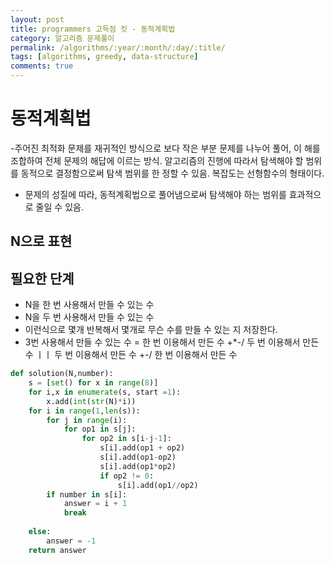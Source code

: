```yaml
---
layout: post
title: programmers 고득점 킷 - 동적계획법
category: 알고리즘 문제풀이
permalink: /algorithms/:year/:month/:day/:title/
tags: [algorithms, greedy, data-structure]
comments: true
---
```


# 동적계획법
-주어진 최적화 문제를 재귀적인 방식으로 보다 작은 부분 문제를 나누어 풀어, 이 해를 조합하여 전체 문제의 해답에 이르는 방식. 알고리즘의 진행에 따라서 탐색해야 할 범위를 동적으로 결정함으로써 탐색 범위를 한 정할 수 있음. 복잡도는 선형함수의 형태이다. 
- 문제의 성질에 따라, 동적계획법으로 풀어냄으로써 탐색해야 하는 범위를 효과적으로 줄일 수 있음. 

## N으로 표현


## 필요한 단계
- N을 한 번 사용해서 만들 수 있는 수
- N을 두 번 사용해서 만들 수 있는 수 
- 이런식으로 몇개 반복해서 몇개로 무슨 수를 만들 수 있는 지 저장한다. 
- 3번 사용해서 만들 수 있는 수 = 한 번 이용해서 만든 수 +*-/ 두 번 이용해서 만든 수 ㅣㅣ 두 번 이용해서 만든 수 +-/ 한 번 이용해서 만든 수 

```python
def solution(N,number):
    s = [set() for x in range(8)]
    for i,x in enumerate(s, start =1):
        x.add(int(str(N)*i))
    for i in range(1,len(s)):
        for j in range(i):
            for op1 in s[j]:
                for op2 in s[i-j-1]:
                    s[i].add(op1 + op2)
                    s[i].add(op1-op2)
                    s[i].add(op1*op2)
                    if op2 != 0:
                        s[i].add(op1//op2) 
        if number in s[i]:
            answer = i + 1
            break
    
    else:
        answer = -1
    return answer

```